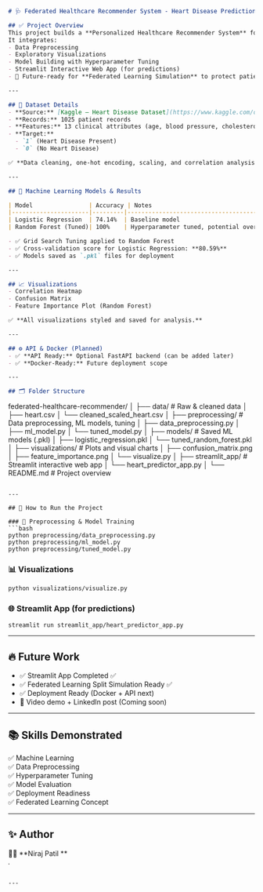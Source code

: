 

```markdown
# 🩺 Federated Healthcare Recommender System - Heart Disease Prediction

## ✅ Project Overview
This project builds a **Personalized Healthcare Recommender System** focused on **Heart Disease Prediction** using Machine Learning.  
It integrates:
- Data Preprocessing
- Exploratory Visualizations
- Model Building with Hyperparameter Tuning
- Streamlit Interactive Web App (for predictions)
- 🔐 Future-ready for **Federated Learning Simulation** to protect patient data privacy.

---

## 📂 Dataset Details
- **Source:** [Kaggle – Heart Disease Dataset](https://www.kaggle.com/datasets)
- **Records:** 1025 patient records
- **Features:** 13 clinical attributes (age, blood pressure, cholesterol, chest pain type, etc.)
- **Target:**
  - `1` (Heart Disease Present)
  - `0` (No Heart Disease)

✅ **Data cleaning, one-hot encoding, scaling, and correlation analysis completed.**

---

## 🤖 Machine Learning Models & Results

| Model                | Accuracy | Notes                                          |
|----------------------|---------|-------------------------------------------------|
| Logistic Regression  | 74.14%  | Baseline model                                 |
| Random Forest (Tuned)| 100%    | Hyperparameter tuned, potential overfitting    |

- ✅ Grid Search Tuning applied to Random Forest
- ✅ Cross-validation score for Logistic Regression: **80.59%**
- ✅ Models saved as `.pkl` files for deployment

---

## 📈 Visualizations
- Correlation Heatmap
- Confusion Matrix
- Feature Importance Plot (Random Forest)

✅ **All visualizations styled and saved for analysis.**

---

## ⚙️ API & Docker (Planned)
- ✅ **API Ready:** Optional FastAPI backend (can be added later)
- ✅ **Docker-Ready:** Future deployment scope

---

## 🗂 Folder Structure
```
federated-healthcare-recommender/
│
├── data/                      # Raw & cleaned data
│   ├── heart.csv
│   └── cleaned_scaled_heart.csv
│
├── preprocessing/             # Data preprocessing, ML models, tuning
│   ├── data_preprocessing.py
│   ├── ml_model.py
│   └── tuned_model.py
│
├── models/                    # Saved ML models (.pkl)
│   ├── logistic_regression.pkl
│   └── tuned_random_forest.pkl
│
├── visualizations/            # Plots and visual charts
│   ├── confusion_matrix.png
│   ├── feature_importance.png
│   └── visualize.py
│
├── streamlit_app/             # Streamlit interactive web app
│   └── heart_predictor_app.py
│
└── README.md                  # Project overview
```

---

## 🚀 How to Run the Project

### 🔧 Preprocessing & Model Training
```bash
python preprocessing/data_preprocessing.py
python preprocessing/ml_model.py
python preprocessing/tuned_model.py
```

### 📊 Visualizations
```bash
python visualizations/visualize.py
```

### 🌐 Streamlit App (for predictions)
```bash
streamlit run streamlit_app/heart_predictor_app.py
```

---

## 🔥 Future Work
- ✅ Streamlit App Completed ✅
- ✅ Federated Learning Split Simulation Ready ✅
- ✅ Deployment Ready (Docker + API next)
- 🎥 Video demo + LinkedIn post (Coming soon)

---

## 📚 Skills Demonstrated
✅ Machine Learning  
✅ Data Preprocessing  
✅ Hyperparameter Tuning  
✅ Model Evaluation  
✅ Deployment Readiness  
✅ Federated Learning Concept  

---

## ✨ Author
👨‍💻 **Niraj Patil **  
*.*
```

---

